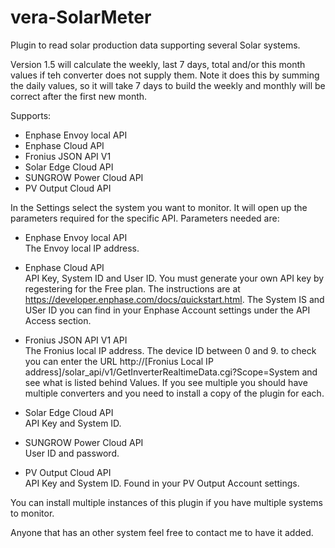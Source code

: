 # vera-SolarMeter
Plugin to read solar production data supporting several Solar systems.

Version 1.5 will calculate the weekly, last 7 days, total and/or this month values if teh converter does not supply them. Note it does this by summing the daily values, so it will take 7 days to build the weekly and monthly will be correct after the first new month.

Supports:
- Enphase Envoy local API
- Enphase Cloud API
- Fronius JSON API V1
- Solar Edge Cloud API
- SUNGROW Power Cloud API
- PV Output Cloud API

In the Settings select the system you want to monitor. It will open up the parameters required for the specific API.
Parameters needed are:
- Enphase Envoy local API<br>
  The Envoy local IP address.

- Enphase Cloud API<br>
  API Key, System ID and User ID. You must generate your own API key by regestering for the Free plan. The instructions are at https://developer.enphase.com/docs/quickstart.html. The System IS and USer ID you can find in your Enphase Account settings under the API Access section.
  
- Fronius JSON API V1 API<br>
  The Fronius local IP address.
  The device ID between 0 and 9.  to check you can enter the URL http://[Fronius Local IP address]/solar_api/v1/GetInverterRealtimeData.cgi?Scope=System and see what is listed behind Values. If you see multiple you should have multiple converters and you need to install a copy of the plugin for each.

- Solar Edge Cloud API<br>
  API Key and System ID.
  
- SUNGROW Power Cloud API<br>
  User ID and password.
  
- PV Output Cloud API<br>
  API Key and System ID. Found in your PV Output Account settings.

You can install multiple instances of this plugin if you have multiple systems to monitor.

Anyone that has an other system feel free to contact me to have it added.

